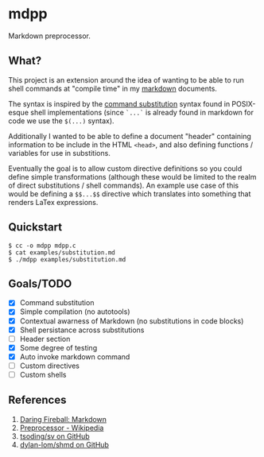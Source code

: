 # mdpp

Markdown preprocessor.

## What?

This project is an extension around the idea of wanting to be able to run shell
commands at "compile time" in my
[markdown](https://daringfireball.net/projects/markdown/) documents.

The syntax is inspired by the
[command substitution](https://www.gnu.org/software/bash/manual/html_node/Command-Substitution.html)
syntax found in POSIX-esque shell implementations (since <code>\`...\`</code>
is already found in markdown for code we use the `$(...)` syntax).

Additionally I wanted to be able to define a document "header" containing
information to be include in the HTML `<head>`, and also defining functions /
variables for use in substitions.

Eventually the goal is to allow custom directive definitions so you could
define simple transformations (although these would be limited to the realm of
direct substitutions / shell commands). An example use case of this would be
defining a `$$...$$` directive which translates into something that renders
LaTex expressions.

## Quickstart

```console
$ cc -o mdpp mdpp.c
$ cat examples/substitution.md
$ ./mdpp examples/substitution.md
```

## Goals/TODO

- [x] Command substitution
- [x] Simple compilation (no autotools)
- [x] Contextual awarness of Markdown (no substitutions in code blocks)
- [x] Shell persistance across substitutions
- [ ] Header section
- [x] Some degree of testing
- [x] Auto invoke markdown command
- [ ] Custom directives
- [ ] Custom shells

## References

1. [Daring Fireball: Markdown](https://daringfireball.net/projects/markdown/)
1. [Preprocessor - Wikipedia](https://en.wikipedia.org/wiki/Preprocessor)
1. [tsoding/sv on GitHub](https://github.com/tsoding/sv)
1. [dylan-lom/shmd on GitHub](https://github.com/dylan-lom/shmd)

